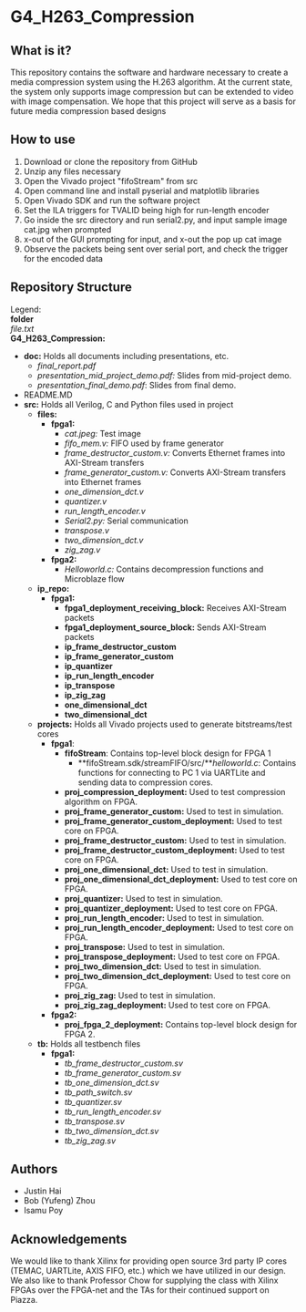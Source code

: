 # G4_H263_Compression
## What is it?
This repository contains the software and hardware necessary to create a media compression system using the H.263 algorithm. At the current state, the system only supports image compression but can be extended to video with image compensation. We hope that this project will serve as a basis for future media compression based designs
## How to use
1. Download or clone the repository from GitHub
2. Unzip any files necessary
3. Open the Vivado project "fifoStream" from src
4. Open command line and install pyserial and matplotlib libraries
5. Open Vivado SDK and run the software project
6. Set the ILA triggers for TVALID being high for run-length encoder
7. Go inside the src directory and run serial2.py, and input sample image cat.jpg when prompted
8. x-out of the GUI prompting for input, and x-out the pop up cat image
9. Observe the packets being sent over serial port, and check the trigger for the encoded data

## Repository Structure
Legend:  
**folder**  
*file.txt*  
**G4_H263_Compression:**  
* **doc:** Holds all documents including presentations, etc.  
  * *final_report.pdf*
  * *presentation_mid_project_demo.pdf:* Slides from mid-project demo.
  * *presentation_final_demo.pdf*: Slides from final demo. 
* README.MD
* **src:** Holds all Verilog, C and Python files used in project
  * **files:**
    * **fpga1:**
      * *cat.jpeg:* Test image
      * *fifo_mem.v:* FIFO used by frame generator
      * *frame_destructor_custom.v:* Converts Ethernet frames into AXI-Stream transfers
      * *frame_generator_custom.v:* Converts AXI-Stream transfers into Ethernet frames
      * *one_dimension_dct.v*
      * *quantizer.v*
      * *run_length_encoder.v*
      * *Serial2.py:* Serial communication
      * *transpose.v*
      * *two_dimension_dct.v*
      * *zig_zag.v*
    * **fpga2:**
      * *Helloworld.c:* Contains decompression functions and Microblaze flow
  * **ip_repo:**
    * **fpga1:**
      * **fpga1_deployment_receiving_block:** Receives AXI-Stream packets
      * **fpga1_deployment_source_block:** Sends AXI-Stream packets
      * **ip_frame_destructor_custom**
      * **ip_frame_generator_custom**
      * **ip_quantizer**
      * **ip_run_length_encoder**
      * **ip_transpose**
      * **ip_zig_zag**
      * **one_dimensional_dct**
      * **two_dimensional_dct**
  * **projects:** Holds all Vivado projects used to generate bitstreams/test cores
    * **fpga1**:
      * **fifoStream**: Contains top-level block design for FPGA 1
        * **fifoStream.sdk/streamFIFO/src/***helloworld.c*: Contains functions for connecting to PC 1 via UARTLite and sending data to   compression cores.
      * **proj_compression_deployment:** Used to test compression algorithm on FPGA.
      * **proj_frame_generator_custom:** Used to test in simulation.
      * **proj_frame_generator_custom_deployment:** Used to test core on FPGA.
      * **proj_frame_destructor_custom:** Used to test in simulation.
      * **proj_frame_destructor_custom_deployment:** Used to test core on FPGA.
      * **proj_one_dimensional_dct:** Used to test in simulation.
      * **proj_one_dimensional_dct_deployment:** Used to test core on FPGA.
      * **proj_quantizer:** Used to test in simulation.
      * **proj_quantizer_deployment:** Used to test core on FPGA.
      * **proj_run_length_encoder:** Used to test in simulation. 
      * **proj_run_length_encoder_deployment:** Used to test core on FPGA.
      * **proj_transpose:** Used to test in simulation.
      * **proj_transpose_deployment:** Used to test core on FPGA.
      * **proj_two_dimension_dct:** Used to test in simulation.
      * **proj_two_dimension_dct_deployment:** Used to test core on FPGA.
      * **proj_zig_zag:** Used to test in simulation.
      * **proj_zig_zag_deployment:** Used to test core on FPGA.
    * **fpga2:**
      * **proj_fpga_2_deployment:** Contains top-level block design for FPGA 2. 
  * **tb:** Holds all testbench files
    * **fpga1:**
      * *tb_frame_destructor_custom.sv*
      * *tb_frame_generator_custom.sv*
      * *tb_one_dimension_dct.sv*
      * *tb_path_switch.sv*
      * *tb_quantizer.sv*
      * *tb_run_length_encoder.sv*
      * *tb_transpose.sv*
      * *tb_two_dimension_dct.sv*
      * *tb_zig_zag.sv*

## Authors
* Justin Hai
* Bob (Yufeng) Zhou
* Isamu Poy

## Acknowledgements
We would like to thank Xilinx for providing open source 3rd party IP cores (TEMAC, UARTLite, AXIS FIFO, etc.) which we have utilized in our design. We also like to thank Professor Chow for supplying the class with Xilinx FPGAs over the FPGA-net and the TAs for their continued support on Piazza.

